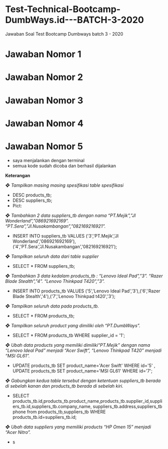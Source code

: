 # Test-Technical-Bootcamp-DumbWays.id---BATCH-3-2020
Jawaban Soal Test Bootcamp Dumbways batch 3 - 2020

# Jawaban Nomor 1 

# Jawaban Nomor 2 

# Jawaban Nomor 3 

# Jawaban Nomor 4

# Jawaban Nomor 5 
* saya menjalankan dengan terminal
* semua kode sudah dicoba dan berhasil dijalankan

**Keterangan**

*❖ Tampilkan masing masing spesifikasi table spesifikasi*
* DESC products_tb;
* DESC suppliers_tb;  
* Pict: 

*❖ Tambahkan 2 data suppliers_tb dengan nama “PT.Mejik”,”Jl
Wonderland”,”086921692169”. “PT.Sera”,”Jl.Nusakambangan”,”082169216921”.*
* INSERT INTO suppliers_tb VALUES ('3','PT.Mejik','Jl Wonderland','086921692169'),('4','PT.Sera','Jl.Nusakambangan','082169216921');

*❖ Tampilkan seluruh data dari table supplier*
* SELECT * FROM suppliers_tb;

*❖ Tambahkan 3 data kedalam products_tb : “Lenovo Ideal Pad”,”3”. “Razer Blade
Stealth”,”4”. “Lenovo Thinkpad T420”,”3”.*
* INSERT INTO products_tb VALUES ('5','Lenovo Ideal Pad','3'),('6','Razer Blade Stealth','4'),('7','Lenovo Thinkpad t420','3');

*❖ Tampilkan seluruh data pada products_tb.*
* SELECT * FROM products_tb;

*❖ Tampilkan seluruh product yang dimiliki oleh “PT.DumbWays”.*
* SELECT * FROM products_tb WHERE supplier_id = '1';

*❖ Ubah data products yang memiliki dimiliki“PT.Mejik” dengan nama “Lenovo Ideal Pad” menjadi “Acer Swift”, “Lenovo Thinkpad T420” menjadi “MSI GL61”.*
* UPDATE products_tb SET product_name='Acer Swift' WHERE id='5' , UPDATE products_tb SET product_name='MSI GL61' WHERE id='7';

*❖ Gabungkan kedua table tersebut dengan ketentuan suppliers_tb berada di sebelah kanan dan products_tb berada di sebelah kiri.*
* SELECT products_tb.id,products_tb.product_name,products_tb.supplier_id,suppliers_tb.id,suppliers_tb.company_name,
suppliers_tb.address,suppliers_tb phone from products_tb,suppliers_tb WHERE products_tb.id=suppliers_tb.id;

*❖ Ubah data suppliers yang memiliki products “HP Omen 15” menjadi “Acer Nitro”.*
* s
